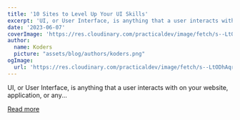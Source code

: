 ```yaml
---
title: '10 Sites to Level Up Your UI Skills'
excerpt: 'UI, or User Interface, is anything that a user interacts with on your website, application, or any...'
date: '2023-06-07'
coverImage: 'https://res.cloudinary.com/practicaldev/image/fetch/s--LtODhAqr--/c_imagga_scale,f_auto,fl_progressive,h_420,q_auto,w_1000/https://dev-to-uploads.s3.amazonaws.com/uploads/articles/dsv86al3gfznkpucn8i4.png'
author:
  name: Koders
  picture: "assets/blog/authors/koders.png"
ogImage:
  url: 'https://res.cloudinary.com/practicaldev/image/fetch/s--LtODhAqr--/c_imagga_scale,f_auto,fl_progressive,h_420,q_auto,w_1000/https://dev-to-uploads.s3.amazonaws.com/uploads/articles/dsv86al3gfznkpucn8i4.png'
---
```


UI, or User Interface, is anything that a user interacts with on your website, application, or any...

[Read more](https://dev.to/keracudmore/10-sites-to-level-up-your-ui-skills-3e9m)
